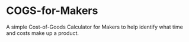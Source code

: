 # COGS-for-Makers
A simple Cost-of-Goods Calculator for Makers to help identify what time and costs make up a product.
